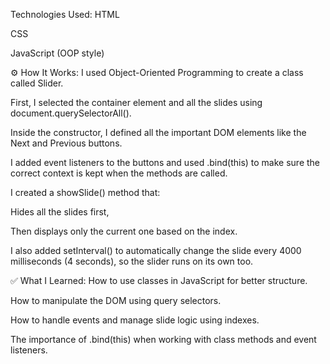  Technologies Used:
HTML

CSS

JavaScript (OOP style)

⚙️ How It Works:
I used Object-Oriented Programming to create a class called Slider.

First, I selected the container element and all the slides using document.querySelectorAll().

Inside the constructor, I defined all the important DOM elements like the Next and Previous buttons.

I added event listeners to the buttons and used .bind(this) to make sure the correct context is kept when the methods are called.

I created a showSlide() method that:

Hides all the slides first,

Then displays only the current one based on the index.

I also added setInterval() to automatically change the slide every 4000 milliseconds (4 seconds), so the slider runs on its own too.

✅ What I Learned:
How to use classes in JavaScript for better structure.

How to manipulate the DOM using query selectors.

How to handle events and manage slide logic using indexes.

The importance of .bind(this) when working with class methods and event listeners.

